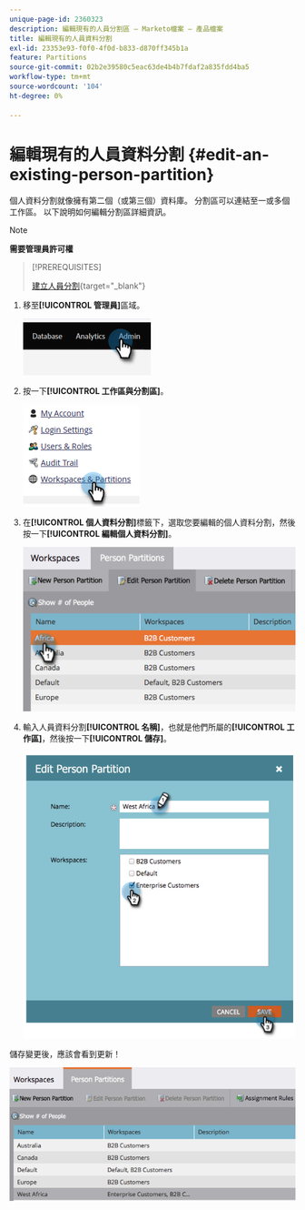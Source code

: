 ```yaml
---
unique-page-id: 2360323
description: 編輯現有的人員分割區 — Marketo檔案 — 產品檔案
title: 編輯現有的人員資料分割
exl-id: 23353e93-f0f0-4f0d-b833-d870ff345b1a
feature: Partitions
source-git-commit: 02b2e39580c5eac63de4b4b7fdaf2a835fdd4ba5
workflow-type: tm+mt
source-wordcount: '104'
ht-degree: 0%

---
```


# 編輯現有的人員資料分割 {#edit-an-existing-person-partition}

個人資料分割就像擁有第二個（或第三個）資料庫。 分割區可以連結至一或多個工作區。 以下說明如何編輯分割區詳細資訊。

>[!NOTE]
>
>**需要管理員許可權**

>[!PREREQUISITES]
>
>[建立人員分割](/help/marketo/product-docs/administration/workspaces-and-person-partitions/create-a-person-partition.md){target="_blank"}

1. 移至&#x200B;**[!UICONTROL 管理員]**&#x200B;區域。

   ![](assets/edit-an-existing-person-partition-1.png)

1. 按一下&#x200B;**[!UICONTROL 工作區與分割區]**。

   ![](assets/edit-an-existing-person-partition-2.png)

1. 在&#x200B;**[!UICONTROL 個人資料分割]**&#x200B;標籤下，選取您要編輯的個人資料分割，然後按一下&#x200B;**[!UICONTROL 編輯個人資料分割]**。

   ![](assets/edit-an-existing-person-partition-3.png)

1. 輸入人員資料分割&#x200B;**[!UICONTROL 名稱]**，也就是他們所屬的&#x200B;**[!UICONTROL 工作區]**，然後按一下&#x200B;**[!UICONTROL 儲存]**。

   ![](assets/edit-an-existing-person-partition-4.png)

儲存變更後，應該會看到更新！

![](assets/edit-an-existing-person-partition-5.png)
